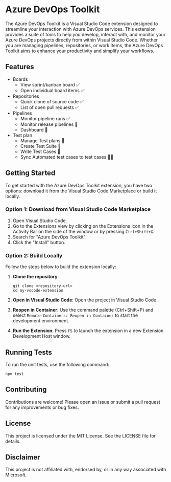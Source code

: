 # Azure DevOps Toolkit

The Azure DevOps Toolkit is a Visual Studio Code extension designed to streamline your interaction with Azure DevOps services. This extension provides a suite of tools to help you develop, interact with, and monitor your Azure DevOps projects directly from within Visual Studio Code. Whether you are managing pipelines, repositories, or work items, the Azure DevOps Toolkit aims to enhance your productivity and simplify your workflows.

## Features

- Boards
   - View sprint/kanban board ✅
   - Open individual board items ✅
- Repositories
   - Quick clone of source code ✅
   - List of open pull requests ✅
- Pipelines
   - Monitor pipeline runs ✅
   - Monitor release pipelines 🔮
   - Dashboard 🔮
- Test plan 
   - Manage Test plans 🔮
   - Create Test Suite 🔮
   - Write Test Cases 🔮
   - Sync Automated test cases to test cases 🏃‍➡️

## Getting Started

To get started with the Azure DevOps Toolkit extension, you have two options: download it from the Visual Studio Code Marketplace or build it locally.

### Option 1: Download from Visual Studio Code Marketplace

1. Open Visual Studio Code.
2. Go to the Extensions view by clicking on the Extensions icon in the Activity Bar on the side of the window or by pressing `Ctrl+Shift+X`.
3. Search for "Azure DevOps Toolkit".
4. Click the "Install" button.

### Option 2: Build Locally

Follow the steps below to build the extension locally:

1. **Clone the repository**:
   ```
   git clone <repository-url>
   cd my-vscode-extension
   ```

2. **Open in Visual Studio Code**:
   Open the project in Visual Studio Code.

3. **Reopen in Container**:
   Use the command palette (Ctrl+Shift+P) and select `Remote-Containers: Reopen in Container` to start the development environment.

5. **Run the Extension**:
   Press `F5` to launch the extension in a new Extension Development Host window.

## Running Tests

To run the unit tests, use the following command:
```
npm test
```

## Contributing

Contributions are welcome! Please open an issue or submit a pull request for any improvements or bug fixes.

## License

This project is licensed under the MIT License. See the LICENSE file for details.

## Disclaimer

This project is not affiliated with, endorsed by, or in any way associated with Microsoft.